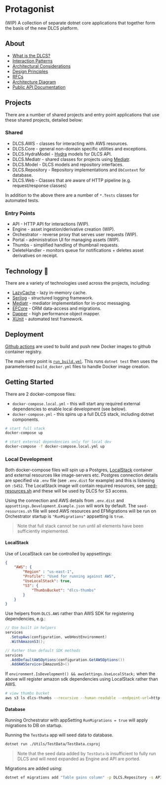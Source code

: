 # Protagonist

(WIP) A collection of separate dotnet core applications that together form the basis of the new DLCS platform.

## About

* [What is the DLCS?](docs/what-is-dlcs-io.md)
* [Interaction Patterns](https://github.com/dlcs/protagonist/issues?q=is%3Aissue+label%3A%22Interaction+Pattern%22+sort%3Acreated-asc)
* [Architectural Considerations](docs/architectural-considerations.md)
* [Design Principles](docs/rfcs/006-Design-Principles.md)
* [RFCs](docs/rfcs)
* [Architecture Diagram](https://raw.githubusercontent.com/dlcs/protagonist/master/docs/c4-container-diagrams/DLCS-2021-l2.png)
* [Public API Documentation](https://dlcs-book.readthedocs.io/en/latest/)

## Projects

There are a number of shared projects and entry point applications that use these shared projects, detailed below:

### Shared

* DLCS.AWS - classes for interacting with AWS resources.
* DLCS.Core - general non-domain specific utilities and exceptions.
* DLCS.HydraModel - [Hydra](https://www.hydra-cg.com/) models for DLCS API.
* DLCS.Mediatr - shared classes for projects using [Mediatr](https://github.com/jbogard/MediatR).
* DLCS.Model - DLCS models and repository interfaces.
* DLCS.Repository - Repository implementations and `DbContext` for database.
* DLCS.Web - Classes that are aware of HTTP pipeline (e.g. request/response classes)

In addition to the above there are a number of `*.Tests` classes for automated tests.

### Entry Points

* API - HTTP API for interactions (WIP).
* Engine - asset ingestion/derivative creation (WIP).
* Orchestrator - reverse proxy that serves user requests (WIP).
* Portal - administration UI for managing assets (WIP).
* Thumbs - simplified handling of thumbnail requests.
* DeleteHandler - monitors queue for notifications + deletes asset derivatives on receipt.

## Technology :robot:

There are a variety of technologies used across the projects, including:

* [LazyCache](https://github.com/alastairtree/LazyCache) - lazy in-memory cache.
* [Serilog](https://serilog.net/) - structured logging framework.
* [Mediatr](https://github.com/jbogard/MediatR) - mediator implementation for in-proc messaging.
* [EFCore](https://github.com/dotnet/efcore) - ORM data-access and migrations.
* [Dapper](https://github.com/DapperLib/Dapper) - high performance object mapper.
* [XUnit](https://xunit.net/) - automated test framework.

## Deployment

[Github actions](.github/workflows) are used to build and push new Docker images to github container registry.

The main entry point is [`run_build.yml`](.github/workflows/run_build.yml). This runs `dotnet test` then uses the parameterised `build_docker.yml` files to handle Docker image creation.

## Getting Started

There are 2 docker-compose files:

* `docker-compose.local.yml` - this will start any required external dependencies to enable local development (see below).
* `docker-compose.yml` - this spins up a full DLCS stack, including dotnet components.

```bash
# start full stack
docker-compose up

# start external dependencies only for local dev
docker-compose -f docker-compose.local.yml up
```

### Local Development

Both docker-compose files will spin up a Postgres, [LocalStack](https://github.com/localstack/localstack) container and external resources like image-servers etc. Postgres connection details are specified via `.env` file (see `.env.dist` for example) and this is listening on `:5452`. The LocalStack image will contain required resources, see [seed-resources.sh](./compose/localstack/seed-resources.sh) and these will be used by DLCS for S3 access.

Using the connection and AWS details from `.env.dist` and `appsettings.Development.Example.json` will work by default. The `seed-resources.sh` file will seed AWS resources and EFMigrations will be run on Orchestrator startup is `"RunMigrations"` appsetting is `true`.

> Note that full stack cannot be run until all elements have been sufficiently implemented.

#### LocalStack 

Use of LocalStack can be controlled by appsettings:

```json
{
    "AWS": {
        "Region" : "us-east-1",
        "Profile": "Used for running against AWS",
        "UseLocalStack": true,
        "S3": {
            "ThumbsBucket": "dlcs-thumbs"
        }
    }
}
```

Use helpers from `DLCS.AWS` rather than AWS SDK for registering dependencies, e.g.:

```cs
// Use built in helpers
services
  .SetupAws(configuration, webHostEnvironment)
  .WithAmazonS3();

// Rather than default SDK methods
services
  .AddDefaultAWSOptions(configuration.GetAWSOptions())
  .AddAWSService<IAmazonS3>()
```

If `environment.IsDevelopment() && awsSettings.UseLocalStack;` when the above will register amazon sdk dependencies using LocalStack rather than AWS.

```bash
# view thumbs bucket
aws s3 ls dlcs-thumbs --recursive --human-readable --endpoint-url=http://localhost:4566
```

#### Database

Running Orchestrator with appSetting `RunMigrations = true` will apply migrations to DB on startup.

Running the `TestData` app will seed data to database.

```bash
dotnet run ./Utils/TestData/TestData.csproj
```

> Note that the seed data added by `TestData` is insufficient to fully run DLCS and will need expanded as Engine and API are ported.

Migrations are added using:
```bash
dotnet ef migrations add "Table gains column" -p DLCS.Repository -s API
```
